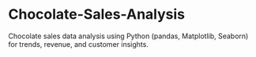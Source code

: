# Chocolate-Sales-Analysis
Chocolate sales data analysis using Python (pandas, Matplotlib, Seaborn) for trends, revenue, and customer insights.
